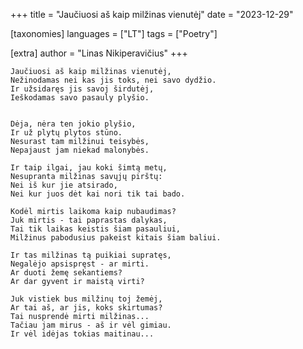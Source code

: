 +++
title = "Jaučiuosi aš kaip milžinas vienutėj"
date = "2023-12-29"

[taxonomies]
languages = ["LT"]
tags = ["Poetry"]

[extra]
author = "Linas Nikiperavičius"
+++
```
Jaučiuosi aš kaip milžinas vienutėj,
Nežinodamas nei kas jis toks, nei savo dydžio.
Ir užsidaręs jis savoj širdutėj,
Ieškodamas savo pasauly plyšio.
```
<!-- more -->
```

Dėja, nėra ten jokio plyšio,
Ir už plytų plytos stūno.
Nesurast tam milžinui teisybės,
Nepajaust jam niekad malonybės.

Ir taip ilgai, jau koki šimtą metų,
Nesupranta milžinas savųjų pirštų:
Nei iš kur jie atsirado,
Nei kur juos dėt kai nori tik tai bado.

Kodėl mirtis laikoma kaip nubaudimas?
Juk mirtis - tai paprastas dalykas,
Tai tik laikas keistis šiam pasauliui,
Milžinus pabodusius pakeist kitais šiam baliui.

Ir tas milžinas tą puikiai supratęs,
Negalėjo apsispręst - ar mirti.
Ar duoti žemę sekantiems?
Ar dar gyvent ir maistą virti?

Juk vistiek bus milžinų toj žemėj,
Ar tai aš, ar jis, koks skirtumas?
Tai nusprendė mirti milžinas...
Tačiau jam mirus - aš ir vėl gimiau.
Ir vėl idėjas tokias maitinau...
```
